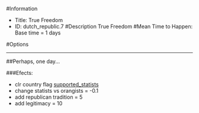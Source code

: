 #Information
 - Title: True Freedom
 - ID: dutch_republic.7
#Description
True Freedom
#Mean Time to Happen:
Base time = 1 days

#Options

___
##Perhaps, one day...

###Efects:<ul><li>clr country flag [supported_statists](../flags/supported_statists.md)</li><li>change statists vs orangists = -0.1</li><li>add republican tradition = 5</li><li>add legitimacy = 10</li></ul>
